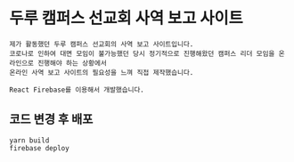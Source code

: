 # 두루 캠퍼스 선교회 사역 보고 사이트
```
제가 활동했던 두루 캠퍼스 선교회의 사역 보고 사이트입니다.
코로나로 인하여 대면 모임이 불가능했던 당시 정기적으로 진행해왔던 캠퍼스 리더 모임을 온라인으로 진행해야 하는 상황에서
온라인 사역 보고 사이트의 필요성을 느껴 직접 제작했습니다.

React Firebase를 이용해서 개발했습니다.
```

## 코드 변경 후 배포

```
yarn build
firebase deploy
```
